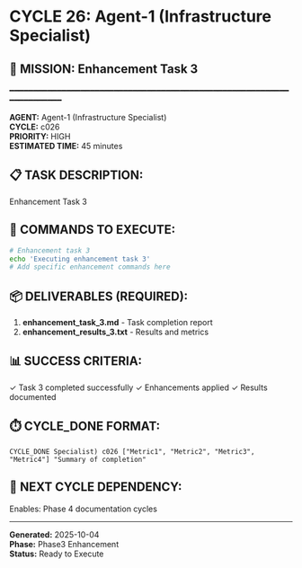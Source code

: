 # CYCLE 26: Agent-1 (Infrastructure Specialist)

## 🎯 MISSION: Enhancement Task 3
━━━━━━━━━━━━━━━━━━━━━━━━━━━━━━━━━━━━━━━━━━━━━━━━━━━━━━━━━━━━━━━━━━━━━━

**AGENT:** Agent-1 (Infrastructure Specialist)  
**CYCLE:** c026  
**PRIORITY:** HIGH  
**ESTIMATED TIME:** 45 minutes  


## 📋 TASK DESCRIPTION:
Enhancement Task 3

## 🔧 COMMANDS TO EXECUTE:
```bash
# Enhancement task 3
echo 'Executing enhancement task 3'
# Add specific enhancement commands here
```

## 📦 DELIVERABLES (REQUIRED):
1. **enhancement_task_3.md** - Task completion report
2. **enhancement_results_3.txt** - Results and metrics

## 📊 SUCCESS CRITERIA:
✓ Task 3 completed successfully
✓ Enhancements applied
✓ Results documented

## ⏱️ CYCLE_DONE FORMAT:
```
CYCLE_DONE Specialist) c026 ["Metric1", "Metric2", "Metric3", "Metric4"] "Summary of completion"
```

## 📝 NEXT CYCLE DEPENDENCY:
Enables: Phase 4 documentation cycles

---

**Generated:** 2025-10-04  
**Phase:** Phase3 Enhancement  
**Status:** Ready to Execute
